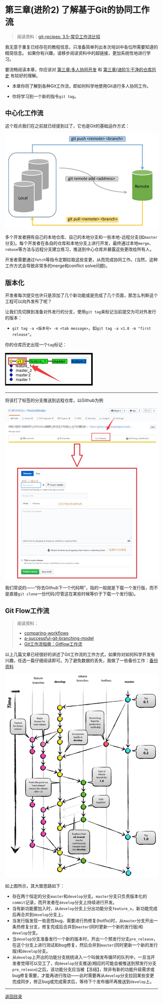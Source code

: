 # 第三章(进阶2) 了解基于Git的协同工作流
> 阅读资料：[git-recipes: 3.5-常见工作流比较](https://github.com/geeeeeeeeek/git-recipes/wiki/3.5-%E5%B8%B8%E8%A7%81%E5%B7%A5%E4%BD%9C%E6%B5%81%E6%AF%94%E8%BE%83)

我无意于重复已经存在的教程信息，只准备简单列出本次培训中各位所需要知道的精简信息。
如果你有兴趣，请移步阅读资料中的超链接，更加系统性地进行学习。

要流畅阅读本章，你应该对 [第三章:多人协同开发](../articles/cooperation_with_git.md) 和 [第三章(进阶1):干净的仓库历史](../articles/better_history.md) 有较好的理解。

- 本章你将了解到各种Git工作流，即如何科学地使用Git进行多人协同工作。

- 你将学习到一个新的指令`git tag`。

## 中心化工作流

这个观点我们在之前就已经提到过了，它也是Git的基础运作方式：

![](../pic/GitRemoteServer.jpg)

多个开发者拥有自己的本地仓库、自己的本地分支和一些本地-远程分支(如`master`分支)。每个开发者在各自的仓库和本地分支上进行开发，最终通过本地`merge`、`rebase`等方法与远程分支建立练习，推送到中心仓库并暴露这些更改给所有人。

开发者需要通过`fetch`等指令定期拉取这些变更，从而完成协同工作。(当然，这种工作方式会导致非常多的merge和conflict solve问题)。

## 版本化

开发者每次提交也许只是添加了几个新功能或是完成了几个页面，那怎么判断这个工程可以向外发布了呢？

让我们先切换到准备对外发行的分支，使用`git tag`来标记当前提交为可对外发行的版本：

- `git tag -a <版本号> -m <tab message>`，如`git tag -a v1.0 -m "first release"`。

你的仓库历史出现一个`tag`标记：

![](../pic/GirRelease.jpg)

--- 

将该打了标签的分支推送到远程仓库，以Github为例

![](../pic/CreateAReleaseOnGithub.jpg)

我们常说的——“你去Github下一个代码啊”，指的一般就是下载一个发行版，而不是直接`git clone`一份代码(尽管这在某些时候等价于下载一个发行版)。

## Git Flow工作流


> 阅读资料：
>
> - [comparing-workflows](https://www.atlassian.com/git/tutorials/comparing-workflows)
> - [a-successful-git-branching-model](https://nvie.com/posts/a-successful-git-branching-model/)
> - [Git工作流指南：Gitflow工作流](https://www.cnblogs.com/jiuyi/p/7690615.html)

以上几篇文章已经很好的讲述了Git工作流的工作方式，如果你对如何科学开发有兴趣，任选一篇仔细阅读即可。为了避免数据的丢失，我做了一些备份工作：[备份资料](https://github.com/WhiteRobe/TIC2019GitTrain/tree/master/backup/gitflow)

![](../pic/git-model.png)

如上图所示，其大致思路如下：

- 存在两个恒定的分支`master`和`develop`分支。`master`分支只负责版本化的`commit`记录，而开发者在`develop`分支上持续进行开发。
- 当有新功能要加入时，从`develop`分支上分出功能分支`feature_x`，新功能完成后再合并到`develop`分支上。
- 当发行版发现一些恶性bug、需要进行热修复(hotfix)时，从`master`分支开出一条热修复分支，修复完成后合并到`master`(同时更新一个新的发行版)和`develop`分支。
- 当`develop`分支准备发行一个新的版本时，开出一个预发行分支`pre_release`，在这个分支上进行测试和bug修复，然后合并到`master`(同时更新一个新的发行版)和`develop`分支。
- 从`develop`上开出的功能分支统统进入一个叫做发布循环的队列中，一旦当开发者觉得可以交工了，向`develop`分支推送(相应的可能会被推送到预发行分支`pre_release`)之后，该功能分支应当被【冻结】，除非有新的功能升级需求或bug修复需要，才能再进行改动——此时需要再从`develop`分支拉回某些变更完成同步，修正bug或完成需求后，等待下个发布循环再推送到`develop`上。

---

[返回目录](../README.md)